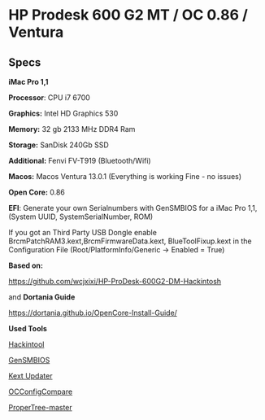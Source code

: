 # HP Prodesk 600 G2 MT / OC 0.86 / Ventura


## Specs #

**iMac Pro 1,1**

**Processor**:  CPU i7 6700

**Graphics:**   Intel HD Graphics 530

**Memory:**     32 gb 2133 MHz DDR4 Ram

**Storage:**    SanDisk 240Gb SSD 

**Additional:** Fenvi FV-T919 (Bluetooth/Wifi)

**Macos:**      Macos Ventura 13.0.1 (Everything is working Fine - no issues)

**Open Core:**    0.86

**EFI**:        Generate your own Serialnumbers with GenSMBIOS for a iMac Pro 1,1, (System UUID, SystemSerialNumber, ROM)

If you got an Third Party USB Dongle enable BrcmPatchRAM3.kext,BrcmFirmwareData.kext, BlueToolFixup.kext  in the Configuration File (Root/PlatformInfo/Generic -> Enabled = True)

**Based on:**

https://github.com/wcjxixi/HP-ProDesk-600G2-DM-Hackintosh

and 
**Dortania Guide**

https://dortania.github.io/OpenCore-Install-Guide/

**Used Tools**

[Hackintool](https://github.com/benbaker76/Hackintool)

[GenSMBIOS](https://github.com/corpnewt/GenSMBIOS)

[Kext Updater](https://www.sl-soft.de/en/kext-updater/)

[OCConfigCompare](https://github.com/corpnewt/OCConfigCompare)

[ProperTree-master](https://github.com/corpnewt/ProperTree)

